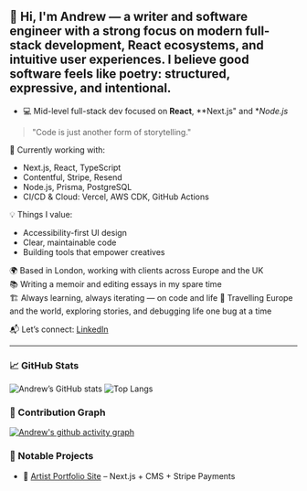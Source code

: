 ## 👋 Hi, I'm Andrew — a writer and software engineer with a strong focus on modern full-stack development, React ecosystems, and intuitive user experiences. I believe good software feels like poetry: structured, expressive, and intentional.

- 💻 Mid-level full-stack dev focused on **React**, **Next.js" and **Node.js*

> "Code is just another form of storytelling."
>
🔧 Currently working with:
- Next.js, React, TypeScript
- Contentful, Stripe, Resend
- Node.js, Prisma, PostgreSQL
- CI/CD & Cloud: Vercel, AWS CDK, GitHub Actions

💡 Things I value:
- Accessibility-first UI design
- Clear, maintainable code
- Building tools that empower creatives

🌍 Based in London, working with clients across Europe and the UK  
📚 Writing a memoir and editing essays in my spare time  
🏗️ Always learning, always iterating — on code and life
🧭 Travelling Europe and the world, exploring stories, and debugging life one bug at a time

📬 Let’s connect: [LinkedIn](https://linkedin.com/in/andrewdonnelly93) 



---

### 📈 GitHub Stats

![Andrew’s GitHub stats](https://github-readme-stats.vercel.app/api?username=andrewdonnelly93&show_icons=true&theme=default&hide=stars,prs)
![Top Langs](https://github-readme-stats.vercel.app/api/top-langs/?username=andrewdonnelly93&layout=compact&theme=default)

### 🧠 Contribution Graph

[![Andrew's github activity graph](https://github-readme-activity-graph.vercel.app/graph?username=andrewdonnelly93&theme=dracula)](https://github.com/ashutosh00710/github-readme-activity-graph)

### 🌟 Notable Projects

- 🎨 [Artist Portfolio Site](https://www.davidmceweninternational.ie/) – Next.js + CMS + Stripe Payments
